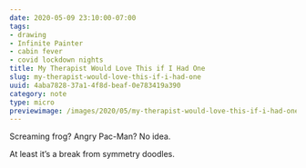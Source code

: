 ```yaml
---
date: 2020-05-09 23:10:00-07:00
tags:
- drawing
- Infinite Painter
- cabin fever
- covid lockdown nights
title: My Therapist Would Love This if I Had One
slug: my-therapist-would-love-this-if-i-had-one
uuid: 4aba7828-37a1-4f8d-beaf-0e783419a390
category: note
type: micro
previewimage: /images/2020/05/my-therapist-would-love-this-if-i-had-one/cover.jpg
---
```

Screaming frog? Angry Pac-Man? No idea.

At least it’s a break from symmetry doodles.